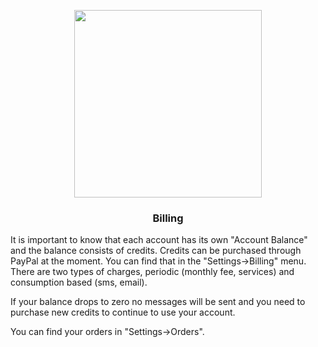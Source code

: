 <p align='center' style='text-align:center; width:100%;' width='100%'>
  <img src="https://bosbec.io/res/bosbec_navbar_logo_svg.svg" style='width:300px;' width='300px'/>
</p>


### <center>Billing</center>


It is important to know that each account has its own "Account Balance" and the balance consists of credits. Credits can be purchased through PayPal at the moment. You can find that in the "Settings->Billing" menu. There are two types of charges, periodic (monthly fee, services) and consumption based (sms, email). 

If your balance drops to zero no messages will be sent and you need to purchase new credits to continue to use your account.

You can find your orders in "Settings->Orders". 
